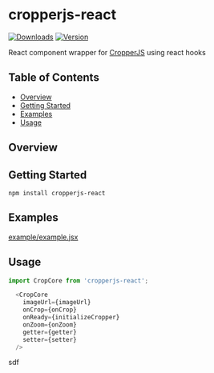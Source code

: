 # cropperjs-react
[![Downloads](https://img.shields.io/npm/dm/cropperjs-react.svg)](https://www.npmjs.com/package/cropperjs-react) [![Version](https://img.shields.io/npm/v/cropperjs-react.svg)](https://www.npmjs.com/package/cropperjs-react)

React component wrapper for [CropperJS](https://fengyuanchen.github.io/cropperjs) using react hooks

## Table of Contents
- [Overview](#overview)
- [Getting Started](#getting-started)
- [Examples](#examples)
- [Usage](#usage)

## Overview

## Getting Started
```shell
npm install cropperjs-react
```

## Examples
[example/example.jsx](<link to example file in repo>)

<link to code sandbox example>

## Usage
```js
import CropCore from 'cropperjs-react';

  <CropCore
    imageUrl={imageUrl}
    onCrop={onCrop}
    onReady={initializeCropper}
    onZoom={onZoom}
    getter={getter}
    setter={setter}
  />
```

sdf

